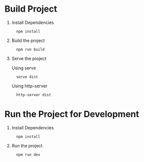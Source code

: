 # Build Project
1. Install Dependencies
    ```console
      npm install
    ```
3. Build the project
    ```console
      npm run build
    ```
4. Serve the project

   Using serve
    ```console
      serve dist
    ```
   Using http-server
    ```console
      http-server dist
    ```

# Run the Project for Development
1. Install Dependencies
    ```console
      npm install
    ```
2. Run the project
    ```console
      npm run dev
    ```  
